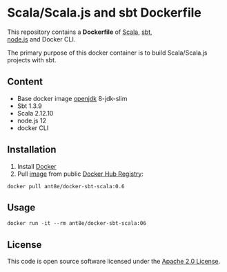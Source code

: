 # Scala/Scala.js and sbt Dockerfile

This repository contains a **Dockerfile** of [Scala](http://www.scala-lang.org), [sbt](http://www.scala-sbt.org),  
[node.js](https://nodejs.org/en/) and Docker CLI. 

The primary purpose of this docker container is to build Scala/Scala.js projects with sbt.


## Content ##

* Base docker image [openjdk](https://hub.docker.com/_/openjdk) 8-jdk-slim
* Sbt 1.3.9
* Scala 2.12.10
* node.js 12
* docker CLI

## Installation ##

1. Install [Docker](https://www.docker.com)
2. Pull [image](https://hub.docker.com/r/ant8e/docker-sbt-scala) from public [Docker Hub Registry](https://registry.hub.docker.com):
```
docker pull ant8e/docker-sbt-scala:0.6
```
## Usage ##

```
docker run -it --rm ant8e/docker-sbt-scala:06
```

## License ##

This code is open source software licensed under the [Apache 2.0 License]("http://www.apache.org/licenses/LICENSE-2.0.html").
